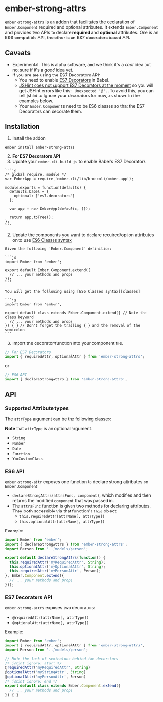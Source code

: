 # ember-strong-attrs

`ember-strong-attrs` is an addon that facilitates the declaration of
`Ember.Component` required and optional attributes. It extends
`Ember.Component` and provides two APIs to declare **required** and
**optional** attributes. One is an ES6 compatible API, the other is an ES7
decorators based API.

## Caveats

- Experimental. This is alpha software, and we think it's a *cool* idea but not sure
  if it's a *good* idea yet.
- If you are are using the ES7 Decorators API:
  - You need to enable [ES7 Decorators][decorators] in Babel.
  - [JSHint does not support ES7 Decorators at the moment][jshint-no-decorators] so you
    will get JSHint errors like this: ` Unexpected '@'.`. To avoid this, you can tell
    jshint to ignore your decorators for now, as shown in the examples below.
  - Your `Ember.Component`s need to be ES6 classes so that the ES7 Decorators can
    decorate them.

## Installation

1. Install the addon

  ```
  ember install ember-strong-attrs
  ```

2. **For ES7 Decorators API**
  1. Update your `ember-cli-build.js` to enable Babel's ES7 Decorators

    ```js
    /* global require, module */
    var EmberApp = require('ember-cli/lib/broccoli/ember-app');

    module.exports = function(defaults) {
      defaults.babel = {
        optional: ['es7.decorators']
      };

      var app = new EmberApp(defaults, {});

      return app.toTree();
    };
    ```

  2. Update the components you want to declare required/option attributes on to
     use [ES6 Classes syntax][classes].

    Given the following `Ember.Component` definition:

    ```js
    import Ember from 'ember';

    export default Ember.Component.extend({
      // ... your methods and props
    });
    ```

    You will get the following using [ES6 Classes syntax][classes]

    ```js
    import Ember from 'ember';

    export default class extends Ember.Component.extend({ // Note the class keyword
      // ... your methods and props
    }) { } // Don't forget the trailing { } and the removal of the semicolon
    ```

3. Import the decorator/function into your component file.

  ```js
  // For ES7 Decorators
  import { requiredAttr, optionalAttr } from 'ember-strong-attrs';
  ```

  or

  ```js
  // ES6 API
  import { declareStrongAttrs } from 'ember-strong-attrs';
  ```

## API

### Supported Attribute types

The `attrType` argument can be the following classes:

**Note** that `attrType` is an optional argument.

- `String`
- `Number`
- `Date`
- `Function`
- `YouCustomClass`

### ES6 API

`ember-strong-attr` exposes one function to declare strong attributes on
`Ember.Component`

- `declareStrongAttrs(attrsFunc, component)`, which modifies and then returns
  the modified `component` that was passed in.
- The `attrsFunc` function is given two methods for declaring attributes. They
  both accessible via that function's `this` object:
  - `this.requiredAttr(attrName[, attrType])`
  - `this.optionalAttr(attrName[, attrType])`

Example:

```js
import Ember from 'ember';
import { declareStrongAttrs } from 'ember-strong-attrs';
import Person from '../models/person';

export default declareStrongAttrs(function() {
  this.requiredAttr('myRequiredAttr', String);
  this.optionalAttr('myOptionalAttr', String);
  this.requiredAttr('myPersonAttr', Person);
}, Ember.Component.extend({
  // ... your methods and props
}));
```

### ES7 Decorators API

`ember-strong-attrs` exposes two decorators:

- `@requiredAttr(attrName[, attrType])`
- `@optionalAttr(attrName[, attrType])`

Example:

```js
import Ember from 'ember';
import { requiredAttr, optionalAttr } from 'ember-strong-attrs';
import Person from '../models/person';

// Note the lack of semicolons behind the decorators
/* jshint ignore: start */
@requiredAttr('myRequiredAttr', String)
@optionalAttr('myStringAttr', String)
@optionalAttr('myPersonAttr', Person)
/* jshint ignore: end */
export default class extends Ember.Component.extend({
  // ... your methods and props
}) { }
```

[decorators]:https://github.com/wycats/javascript-decorators
[jshint-no-decorators]:http://jshint.com/blog/new-lang-features/
[classes]:https://developer.mozilla.org/en-US/docs/Web/JavaScript/Reference/Classes
